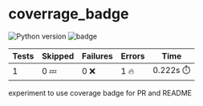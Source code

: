 # coverrage_badge
![Python version](https://img.shields.io/badge/Python-3.7-brightgreen)
![badge](https://img.shields.io/endpoint?url=https://gist.githubusercontent.com/VasanthYennamreddy9/fa30c0cc061747ad9bfd1cebc9f946e8/raw/pytest-coverage-comment__main.json)

<!-- Pytest Coverage Comment:Begin -->
| Tests | Skipped | Failures | Errors | Time |
| ----- | ------- | -------- | -------- | ------------------ |
| 1 | 0 :zzz: | 0 :x: | 1 :fire: | 0.222s :stopwatch: |

<!-- Pytest Coverage Comment:End -->

experiment to use coverage badge for PR and README 

